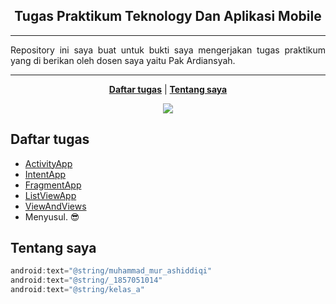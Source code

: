 <p align="center">
    <h2 align="center">Tugas Praktikum Teknology Dan Aplikasi Mobile</h2>
</p>

***
<p align="justify">Repository ini saya buat untuk bukti saya mengerjakan tugas praktikum yang di berikan oleh dosen saya yaitu Pak Ardiansyah.</p>

***
<p align="center">
    <b><a href="README.md#daftar-tugas">Daftar tugas</a></b>
    |
    <b><a href="README.md#tentang-saya">Tentang saya</a></b>
</p>

<p align="center">
    <img src="https://www.gstatic.com/devrel-devsite/prod/v36e9b4a2fdc696650f09851e8c880b958655492821ded3455f80aaef87b6b52b/android/images/lockup.svg" />
</p>

## Daftar tugas
- [ActivityApp](https://github.com/Tnembull/TAM/tree/main/BarVolume)
- [IntentApp](https://github.com/Tnembull/TAM/tree/main/MyIntentApp)
- [FragmentApp](https://github.com/Tnembull/TAM/tree/main/MyFlexibleFragment)
- [ListViewApp](https://github.com/Tnembull/TAM/tree/main/MyListView)
- [ViewAndViews](https://github.com/Tnembull/TAM/tree/main/MyViewAndView)
- Menyusul. :sunglasses:

## Tentang saya
```java
android:text="@string/muhammad_mur_ashiddiqi"
android:text="@string/_1857051014"
android:text="@string/kelas_a"
```